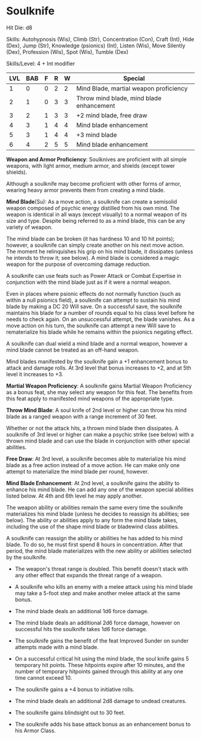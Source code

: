 # Soulknife

Hit Die: d8

Skills: Autohypnosis (Wis), Climb (Str), Concentration (Con), Craft (Int), Hide (Dex), Jump (Str), Knowledge (psionics) (Int), Listen (Wis), Move Silently (Dex), Profession (Wis), Spot (Wis), Tumble (Dex)

Skills/Level: 4 + Int modifier

LVL | BAB | F | R | W | Special 
--- | --- | - | - | - | ------- 
1   | 0   | 0 | 2 | 2 | Mind Blade, martial weapon proficiency
2   | 1   | 0 | 3 | 3 | Throw mind blade, mind blade enhancement
3   | 2   | 1 | 3 | 3 | +2 mind blade, free draw
4   | 3   | 1 | 4 | 4 | Mind blade enhancement
5   | 3   | 1 | 4 | 4 | +3 mind blade
6   | 4   | 2 | 5 | 5 | Mind blade enhancement

**Weapon and Armor Proficiency**: Soulknives are proficient with all simple weapons, with light armor, medium armor, and shields (except tower shields).

Although a soulknife may become proficient with other forms of armor, wearing heavy armor prevents them from creating a mind blade.

**Mind Blade**(Su): As a move action, a soulknife can create a semisolid weapon composed of psychic energy distilled from his own mind. The weapon is identical in all ways (except visually) to a normal weapon of its size and type. Despite being referred to as a mind blade, this can be any variety of weapon.

The mind blade can be broken (it has hardness 10 and 10 hit points); however, a soulknife can simply create another on his next move action. The moment he relinquishes his grip on his mind blade, it dissipates (unless he intends to throw it; see below). A mind blade is considered a magic weapon for the purpose of overcoming damage reduction.

A soulknife can use feats such as Power Attack or Combat Expertise in conjunction with the mind blade just as if it were a normal weapon. 

Even in places where psionic effects do not normally function (such as within a null psionics field), a soulknife can attempt to sustain his mind blade by making a DC 20 Will save. On a successful save, the soulknife maintains his blade for a number of rounds equal to his class level before he needs to check again. On an unsuccessful attempt, the blade vanishes. As a move action on his turn, the soulknife can attempt a new Will save to rematerialize his blade while he remains within the psionics negating effect.

A soulknife can dual wield a mind blade and a normal weapon, however a mind blade cannot be treated as an off-hand weapon.

Mind blades manifested by the soulknife gain a +1 enhancement bonus to attack and damage rolls. At 3rd level that bonus increases to +2, and at 5th level it increases to +3.

**Martial Weapon Proficiency**: A soulknife gains Martial Weapon Proficiency as a bonus feat, she may select any weapon for this feat. The benefits from this feat apply to manifested mind weapons of the appropriate type.

**Throw Mind Blade**: A soul knife of 2nd level or higher can throw his mind blade as a ranged weapon with a range increment of 30 feet.

Whether or not the attack hits, a thrown mind blade then dissipates. A soulknife of 3rd level or higher can make a psychic strike (see below) with a thrown mind blade and can use the blade in conjunction with other special abilities.

**Free Draw**: At 3rd level, a soulknife becomes able to materialize his mind blade as a free action instead of a move action. He can make only one attempt to materialize the mind blade per round, however.

**Mind Blade Enhancement**: At 2nd level, a soulknife gains the ability to enhance his mind blade. He can add any one of the weapon special abilities listed below. At 4th and 6th level he may apply another.

The weapon ability or abilities remain the same every time the soulknife materializes his mind blade (unless he decides to reassign its abilities; see below). The ability or abilities apply to any form the mind blade takes, including the use of the shape mind blade or bladewind class abilities.

A soulknife can reassign the ability or abilities he has added to his mind blade. To do so, he must first spend 8 hours in concentration. After that period, the mind blade materializes with the new ability or abilities selected by the soulknife.

* The weapon's threat range is doubled. This benefit doesn't stack with any other effect that expands the threat range of a weapon.

* A soulknife who kills an enemy with a melee attack using his mind blade may take a 5-foot step and make another melee attack at the same bonus.

* The mind blade deals an additional 1d6 force damage.

* The mind blade deals an additional 2d6 force damage, however on successful hits the soulknife takes 1d6 force damage.

* The soulknife gains the benefit of the feat Improved Sunder on sunder attempts made with a mind blade.

* On a successful critical hit using the mind blade, the soul knife gains 5 temporary hit points. These hitpoints expire after 10 minutes, and the number of temporary hitpoints gained through this ability at any one time cannot exceed 10.

* The soulknife gains a +4 bonus to initiative rolls.

* The mind blade deals an additional 2d8 damage to undead creatures.

* The soulknife gains blindsight out to 30 feet.

* The soulknife adds his base attack bonus as an enhancement bonus to his Armor Class.